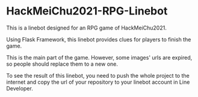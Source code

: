 # HackMeiChu2021-RPG-Linebot

This is a linebot designed for an RPG game of HackMeiChu2021.  

Using Flask Framework, this linebot provides clues for players to finish the game. 

This is the main part of the game. However, some images' urls are expired, so people should replace them to a new one.

To see the result of this linebot, you need to push the whole project to the internet and copy the url of your repository to your linebot account in Line Developer.  
